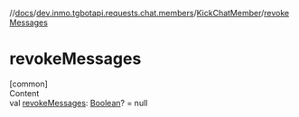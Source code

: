 //[docs](../../../index.md)/[dev.inmo.tgbotapi.requests.chat.members](../index.md)/[KickChatMember](index.md)/[revokeMessages](revoke-messages.md)



# revokeMessages  
[common]  
Content  
val [revokeMessages](revoke-messages.md): [Boolean](https://kotlinlang.org/api/latest/jvm/stdlib/kotlin/-boolean/index.html)? = null  



